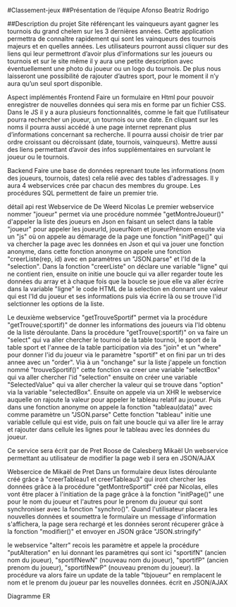 #Classement-jeux
##Présentation de l’équipe
Afonso Beatriz Rodrigo

##Description du projet
Site référençant les vainqueurs ayant gagner les tournois du grand chelem sur les 3 dernières années.
Cette application permettra de connaître rapidement qui sont les vainqueurs des tournois majeurs et en quelles années. Les utilisateurs pourront aussi cliquer sur des liens qui leur permettront d’avoir plus d’informations sur les joueurs ou tournois et sur le site même il y aura une petite description avec éventuellement une photo du joueur ou un logo du tournois.
De plus nous laisseront une possibilité de rajouter d’autres sport, pour le moment il n’y aura qu’un seul sport disponible.

Aspect implémentés
Frontend
Faire un formulaire en Html pour pouvoir enregistrer de nouvelles données qui sera mis en forme par un fichier CSS.
Dans le JS il y a aura plusieurs fonctionnalités, comme le fait que l’utilisateur pourra rechercher un joueur, un tournois ou une date. En cliquant sur les noms il pourra aussi accédé à une page internet reprenant plus d’informations concernant sa recherche.
Il pourra aussi choisir de trier par ordre croissant ou décroissant (date, tournois, vainqueurs).
Mettre aussi des liens permettant d’avoir des infos supplémentaires en survolant le joueur ou le tournois.

Backend
Faire une base de données reprenant toute les informations (nom des joueurs, tournois, dates) cela relié avec des tables d'adressages.
Il y aura 4 webservices crée par chacun des membres du groupe.
Les procédures SQL permettent de faire un premier trie.

détail api rest
Webservice de De Weerd Nicolas
Le premier webservice nommer "joueur" permet via une procédure nommée "getMontreJoueur()"
d'appeler la liste des joueurs en Json en faisant un select dans la table "joueur"
pour appeler les joueurId, joueurNom et joueurPrénom
ensuite via un "js" où on appele au démarage de la page une fonction "initPage()"
qui va chercher la page avec les données en Json et qui va jouer une fonction anonyme,
dans cette fonction anonyme on appele une fonction "creerListe(rep, id) avec en paramètres
un "JSON.parse" et l'Id de la "selection".
Dans la fonction "creerListe" on déclare une variable "ligne" qui ne contient rien,
ensuite on initie une boucle qui va aller regarder toute les données du array
et à chaque fois que la boucle se joue elle va aller écrire dans la variable "ligne" le code HTML
de la selection en donnant une valeur qui est l'Id du joueur et ses informations
puis via écrire là ou se trouve l'id selctionner les options de la liste.

Le deuxième webservice "getTrouveSportif" permet via la procédure "getTrouve(:sportif)"
de donner les informations des joueurs via l'Id obtenu de la liste déroulante.
Dans la procédure "getTrouve(:sportif)" on va faire un "select" qui va aller chercher
le tournoi de la table tournoi, le sport de la table sport et l'annee de la table participation
via des "join" et un "where" pour donner l'id du joueur via le paramètre "sportif" et on fini par un tri des annee
avec un "order".
Via à un "onchange" sur la liste j'appele un fonction nommé "trouveSportif()"
cette fonction va creer une variable "selectBox" qui va aller chercher l'id "selection"
ensuite on créer une variable "SelectedValue" qui va aller chercher la valeur qui se trouve dans "option"
via la variable "selectedBox".
Ensuite on appele via un XHR le webservice auquelle on rajoute la valeur pour appeler le tableau relatif au joueur.
Puis dans une fonction anonyme on appele la fonction "tableau(data)" avec comme paramètre un "JSON.parse"
Cette fonction "tableau" initie une variable cellule qui est vide,
puis on fait une boucle qui va aller lire le array et rajouter dans cellule les lignes pour le tableau avec les données du joueur.

Ce service sera écrit par de Pret Roose de Calesberg Mikaël
Un webservice permettant au utilisateur de modifier la page web
il sera en JSON/AJAX

Websercice de Mikaël de Pret
Dans un formulaire deux listes déroulante créé grâce à "creerTableau1 et creerTableau3" qui iront chercher les données grâce à la procédure "getMontreSportif" créé par Nicolas, elles vont être placer à l'initiation de la page grâce à la fonction "initPage()" une pour le nom du joueur et l'autres pour le prenom du joueur qui sont synchroniser avec la fonction "synchro()". Quand l'utilisateur placera les nouvelles données et soumettra le formulaire un message d'information s'affichera, la page sera rechargé et les données seront récuperer grâce à la fonction "modifier()" et envoyer en JSON grâce "JSON.stringify"

le webservice "alterr" recois les paramètre et appele la procédure "putAlteration" en lui donnant les paramètres qui sont ici "sportifN" (ancien nom du joueur), "sportifNewN" (nouveau nom du joueur), "sportifP" (ancien prenom du joueur), "sportifNewP" (nouveau prenom du joueur). la procédure va alors faire un update de la table "tbjoueur" en remplacent le nom et le prenom du joueur par les nouvelles données. écrit en JSON/AJAX

Diagramme ER
